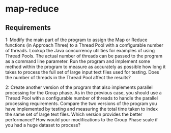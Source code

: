 # map-reduce

## Requirements
1: Modify the main part of the program to assign the Map or Reduce functions (in Approach Three) to a Thread Pool with a configurable number of threads. 
Lookup the Java concurrency utilities for examples of using Thread Pools. The actual number of threads can be passed to the program as a command line parameter. 
Run the program and implement some method within the program to measure as accurately as possible how long it takes to process the full set of large input text files used for testing.
Does the number of threads in the Thread Pool affect the results?

2: Create another version of the program that also implements parallel processing for the Group phase. 
As in the previous case, you should use a Thread Pool with a configurable number of threads to handle the parallel processing requirements. 
Compare the two versions of the program you have implemented by testing and measuring the total time taken to index the same set of large text files. 
Which version provides the better performance? How would your modifications to the Group Phase scale if you had a huge dataset to process?


